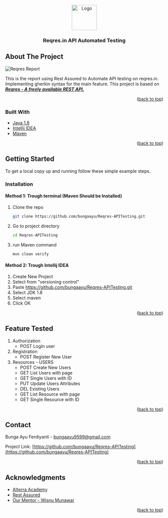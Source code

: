 <!-- Improved compatibility of back to top link: See: https://github.com/othneildrew/Best-README-Template/pull/73 -->
<!-- PROJECT LOGO -->
<br />
<div align="center">
  <a href="https://github.com/bungaayu/Reqres-APITesting">
    <img src="https://avatars0.githubusercontent.com/u/19369327?s=400&v=4" alt="Logo" width="80" height="80">
  </a>

<h3 align="center">Reqres.in API Automated Testing</h3>

</div>


<!-- ABOUT THE PROJECT -->
## About The Project

![Reqres Report](https://user-images.githubusercontent.com/56777574/203685444-5d7c6252-de6e-42cc-8806-e6e12c61d0c9.png)

This is the report using Rest Assured to Automate API testing on reqres.in. Implementing gherkin syntax for the main feature.
This project is based on ***[Reqres - A freely available REST API.](https://reqres.in)***

<p align="right">(<a href="#readme-top">back to top</a>)</p>


### Built With

* [Java 1.8](https://www.oracle.com/java/technologies/downloads/)
* [Intellij IDEA]()
* [Maven]()

<p align="right">(<a href="#readme-top">back to top</a>)</p>


<!-- GETTING STARTED -->
## Getting Started

To get a local copy up and running follow these simple example steps.


### Installation

#### Method 1: Trough terminal (Maven Should be Installed)

1. Clone the repo
   ```sh
   git clone https://github.com/bungaayu/Reqres-APITesting.git
   ```
3. Go to project directory
   ```sh
   cd Reqres-APITesting
   ```
4. run Maven command
   ```sh
   mvn clean verify
   ```
#### Method 2: Trough Intellij IDEA

1. Create New Project
2. Select from "versioning control"
3. Paste https://github.com/bungaayu/Reqres-APITesting.git
4. Select JDK 1.8
5. Select maven
6. Click OK

<p align="right">(<a href="#readme-top">back to top</a>)</p>


<!-- FEATURE TESTED -->
## Feature Tested

1. Authorization
   * POST Login user  
3. Registration
   * POST Register New User 
4. Resources - USERS
   * POST Create New Users
   * GET List Users with page
   * GET Single Users with ID
   * PUT Update Users Attributes
   * DEL Existing Users
   * GET List Resource with page
   * GET Single Resource with ID

<p align="right">(<a href="#readme-top">back to top</a>)</p>

<!-- CONTACT -->
## Contact

Bunga Ayu Ferdiyanti - bungaayu9599@gmail.com

Project Link: [https://github.com/bungaayu/Reqres-APITesting](https://github.com/bungaayu/Reqres-APITesting)

<p align="right">(<a href="#readme-top">back to top</a>)</p>


<!-- ACKNOWLEDGMENTS -->
## Acknowledgments

* [Alterra Academy](https://academy.alterra.id/)
* [Rest Assured](https://github.com/rest-assured/rest-assured)
* [Our Mentor - Wisnu Munawar](https://github.com/wisnuwm)

<p align="right">(<a href="#readme-top">back to top</a>)</p>


<!-- MARKDOWN LINKS & IMAGES -->
<!-- https://www.markdownguide.org/basic-syntax/#reference-style-links -->
[contributors-shield]: https://img.shields.io/github/contributors/AnjarTiyo/RestAssured-Reqres-Automation.svg?style=for-the-badge
[contributors-url]: https://github.com/AnjarTiyo/RestAssured-Reqres-Automation/graphs/contributors
[forks-shield]: https://img.shields.io/github/forks/AnjarTiyo/RestAssured-Reqres-Automation.svg?style=for-the-badge
[forks-url]: https://github.com/AnjarTiyo/RestAssured-Reqres-Automation/network/members
[stars-shield]: https://img.shields.io/github/stars/AnjarTiyo/RestAssured-Reqres-Automation.svg?style=for-the-badge
[stars-url]: https://github.com/AnjarTiyo/RestAssured-Reqres-Automation/stargazers
[issues-shield]: https://img.shields.io/github/issues/AnjarTiyo/RestAssured-Reqres-Automation.svg?style=for-the-badge
[issues-url]: https://github.com/AnjarTiyo/RestAssured-Reqres-Automation/issues
[license-shield]: https://img.shields.io/github/license/AnjarTiyo/RestAssured-Reqres-Automation.svg?style=for-the-badge
[license-url]: https://github.com/AnjarTiyo/RestAssured-Reqres-Automation/blob/main/LICENSE.txt
[linkedin-shield]: https://img.shields.io/badge/-LinkedIn-black.svg?style=for-the-badge&logo=linkedin&colorB=555
[linkedin-url]: https://linkedin.com/in/anjartiyo
[product-screenshot]: src/docs/Screenshot_2022-09-28_14_01_25.png
